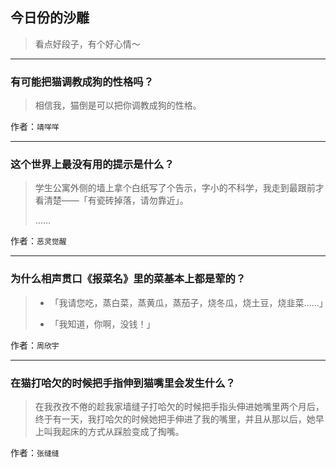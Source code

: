 ## 今日份的沙雕

> 看点好段子，有个好心情～


 
---

### 有可能把猫调教成狗的性格吗？

> 相信我，猫倒是可以把你调教成狗的性格。


作者：`靖咩咩`

---

### 这个世界上最没有用的提示是什么？

> 学生公寓外侧的墙上拿个白纸写了个告示，字小的不科学，我走到最跟前才看清楚——「有瓷砖掉落，请勿靠近」。
> 
> ……


作者：`恶灵觉醒`

---

### 为什么相声贯口《报菜名》里的菜基本上都是荤的？

> - 「我请您吃，蒸白菜，蒸黄瓜，蒸茄子，烧冬瓜，烧土豆，烧韭菜……」
> 
> - 「我知道，你啊，没钱！」


作者：`周欣宇`

---

### 在猫打哈欠的时候把手指伸到猫嘴里会发生什么？

> 在我孜孜不倦的趁我家墙缝子打哈欠的时候把手指头伸进她嘴里两个月后，终于有一天，我打哈欠的时候她把手伸进了我的嘴里，并且从那以后，她早上叫我起床的方式从踩脸变成了掏嘴。


作者：`张缝缝`